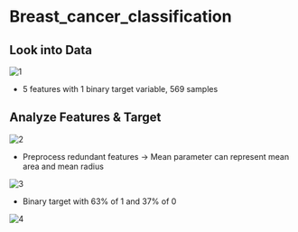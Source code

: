# Breast_cancer_classification
## Look into Data

![1](https://user-images.githubusercontent.com/54334941/143998570-18d5f7ff-608f-4f0f-bc44-a21a280f7a8e.png)

- 5 features with 1 binary target variable, 569 samples

## Analyze Features & Target

![2](https://user-images.githubusercontent.com/54334941/143999364-6cae4651-c5b4-4ac3-9453-e7ef08ba7850.png)

- Preprocess redundant features -> Mean parameter can represent mean area and mean radius

![3](https://user-images.githubusercontent.com/54334941/143999657-ab21bbbf-ed47-43d8-9acd-905b5746b0e5.png)

- Binary target with 63% of 1 and 37% of 0

![4](https://user-images.githubusercontent.com/54334941/144000033-8ee3d4d8-8a23-41f1-b574-21fb0e277d3c.png)
